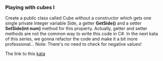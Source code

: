 ### Playing with cubes I

Create a public class called Cube without a constructor which gets one single private Integer variable Side, a getter **GetSide()** and a setter **SetSide(int num)** method for this property. Actually, getter and setter methods are not the common way to write this code in C#. In the next kata of this series, we gonna refactor the code and make it a bit more professional... Note: There's no need to check for negative values!

The link to this [kata](https://www.codewars.com/kata/playing-with-cubes-i/java)
